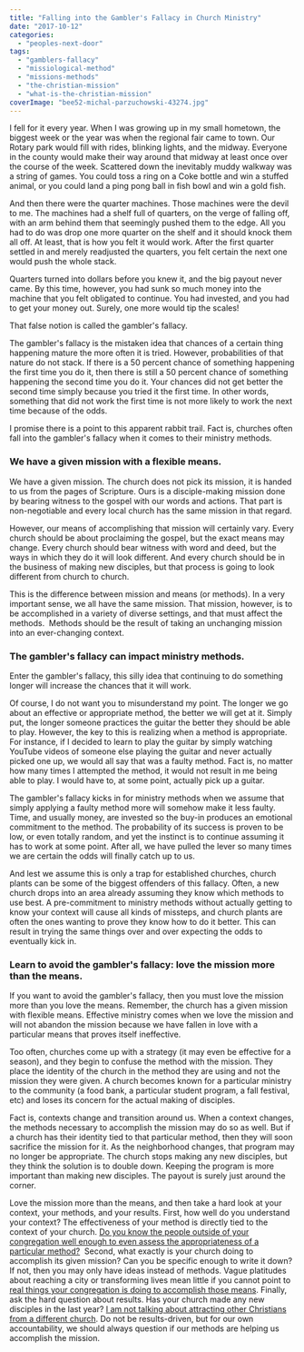 ```yaml
---
title: "Falling into the Gambler's Fallacy in Church Ministry"
date: "2017-10-12"
categories: 
  - "peoples-next-door"
tags: 
  - "gamblers-fallacy"
  - "missiological-method"
  - "missions-methods"
  - "the-christian-mission"
  - "what-is-the-christian-mission"
coverImage: "bee52-michal-parzuchowski-43274.jpg"
---
```


I fell for it every year. When I was growing up in my small hometown, the biggest week or the year was when the regional fair came to town. Our Rotary park would fill with rides, blinking lights, and the midway. Everyone in the county would make their way around that midway at least once over the course of the week. Scattered down the inevitably muddy walkway was a string of games. You could toss a ring on a Coke bottle and win a stuffed animal, or you could land a ping pong ball in fish bowl and win a gold fish.

And then there were the quarter machines. Those machines were the devil to me. The machines had a shelf full of quarters, on the verge of falling off, with an arm behind them that seemingly pushed them to the edge. All you had to do was drop one more quarter on the shelf and it should knock them all off. At least, that is how you felt it would work. After the first quarter settled in and merely readjusted the quarters, you felt certain the next one would push the whole stack.

Quarters turned into dollars before you knew it, and the big payout never came. By this time, however, you had sunk so much money into the machine that you felt obligated to continue. You had invested, and you had to get your money out. Surely, one more would tip the scales!

That false notion is called the gambler's fallacy.

The gambler's fallacy is the mistaken idea that chances of a certain thing happening mature the more often it is tried. However, probabilities of that nature do not stack. If there is a 50 percent chance of something happening the first time you do it, then there is still a 50 percent chance of something happening the second time you do it. Your chances did not get better the second time simply because you tried it the first time. In other words, something that did not work the first time is not more likely to work the next time because of the odds.

I promise there is a point to this apparent rabbit trail. Fact is, churches often fall into the gambler's fallacy when it comes to their ministry methods.

### We have a given mission with a flexible means.

We have a given mission. The church does not pick its mission, it is handed to us from the pages of Scripture. Ours is a disciple-making mission done by bearing witness to the gospel with our words and actions. That part is non-negotiable and every local church has the same mission in that regard.

However, our means of accomplishing that mission will certainly vary. Every church should be about proclaiming the gospel, but the exact means may change. Every church should bear witness with word and deed, but the ways in which they do it will look different. And every church should be in the business of making new disciples, but that process is going to look different from church to church.

This is the difference between mission and means (or methods). In a very important sense, we all have the same mission. That mission, however, is to be accomplished in a variety of diverse settings, and that must affect the methods.  Methods should be the result of taking an unchanging mission into an ever-changing context.

### The gambler's fallacy can impact ministry methods.

Enter the gambler's fallacy, this silly idea that continuing to do something longer will increase the chances that it will work.

Of course, I do not want you to misunderstand my point. The longer we go about an effective or appropriate method, the better we will get at it. Simply put, the longer someone practices the guitar the better they should be able to play. However, the key to this is realizing when a method is appropriate. For instance, if I decided to learn to play the guitar by simply watching YouTube videos of someone else playing the guitar and never actually picked one up, we would all say that was a faulty method. Fact is, no matter how many times I attempted the method, it would not result in me being able to play. I would have to, at some point, actually pick up a guitar.

The gambler's fallacy kicks in for ministry methods when we assume that simply applying a faulty method more will somehow make it less faulty. Time, and usually money, are invested so the buy-in produces an emotional commitment to the method. The probability of its success is proven to be low, or even totally random, and yet the instinct is to continue assuming it has to work at some point. After all, we have pulled the lever so many times we are certain the odds will finally catch up to us.

And lest we assume this is only a trap for established churches, church plants can be some of the biggest offenders of this fallacy. Often, a new church drops into an area already assuming they know which methods to use best. A pre-commitment to ministry methods without actually getting to know your context will cause all kinds of missteps, and church plants are often the ones wanting to prove they know how to do it better. This can result in trying the same things over and over expecting the odds to eventually kick in.

### Learn to avoid the gambler's fallacy: love the mission more than the means.

If you want to avoid the gambler's fallacy, then you must love the mission more than you love the means. Remember, the church has a given mission with flexible means. Effective ministry comes when we love the mission and will not abandon the mission because we have fallen in love with a particular means that proves itself ineffective.

Too often, churches come up with a strategy (it may even be effective for a season), and they begin to confuse the method with the mission. They place the identity of the church in the method they are using and not the mission they were given. A church becomes known for a particular ministry to the community (a food bank, a particular student program, a fall festival, etc) and loses its concern for the actual making of disciples.

Fact is, contexts change and transition around us. When a context changes, the methods necessary to accomplish the mission may do so as well. But if a church has their identity tied to that particular method, then they will soon sacrifice the mission for it. As the neighborhood changes, that program may no longer be appropriate. The church stops making any new disciples, but they think the solution is to double down. Keeping the program is more important than making new disciples. The payout is surely just around the corner.

Love the mission more than the means, and then take a hard look at your context, your methods, and your results. First, how well do you understand your context? The effectiveness of your method is directly tied to the context of your church. [Do you know the people outside of your congregation well enough to even assess the appropriateness of a particular method?](http://blog.keelancook.com/2016/09/how-to-use-google-forms-sheets-maps-to-survey-your-community-for-free.html)  Second, what exactly is your church doing to accomplish its given mission? Can you be specific enough to write it down? If not, then you may only have ideas instead of methods. Vague platitudes about reaching a city or transforming lives mean little if you cannot point to [real things your congregation is doing to accomplish those means](http://blog.keelancook.com/2016/05/how-to-know-if-your-church-is-missional.html). Finally, ask the hard question about results. Has your church made any new disciples in the last year? [I am not talking about attracting other Christians from a different church](http://blog.keelancook.com/2016/09/shuffling-sheep-church-growth-does-not-necessarily-equal-reaching-people.html). Do not be results-driven, but for our own accountability, we should always question if our methods are helping us accomplish the mission.
